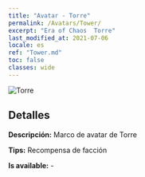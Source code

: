 ```yaml
---
title: "Avatar - Torre"
permalink: /Avatars/Tower/
excerpt: "Era of Chaos  Torre"
last_modified_at: 2021-07-06
locale: es
ref: "Tower.md"
toc: false
classes: wide
---
```

 ![Torre](/images/a/avatarFrame_5.png)

## Detalles

 **Descripción:** Marco de avatar de Torre 

 **Tips:** Recompensa de facción 

 **Is available:**  - 

